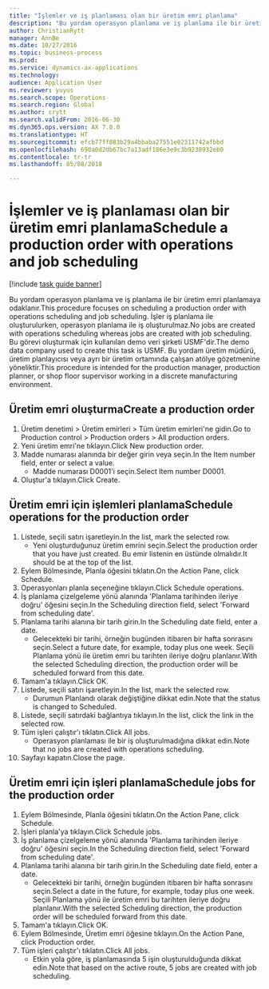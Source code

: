 ```yaml
--- 
title: "İşlemler ve iş planlaması olan bir üretim emri planlama"
description: "Bu yordam operasyon planlama ve iş planlama ile bir üretim emri planlamaya odaklanır."
author: ChristianRytt
manager: AnnBe
ms.date: 10/27/2016
ms.topic: business-process
ms.prod: 
ms.service: dynamics-ax-applications
ms.technology: 
audience: Application User
ms.reviewer: yuyus
ms.search.scope: Operations
ms.search.region: Global
ms.author: crytt
ms.search.validFrom: 2016-06-30
ms.dyn365.ops.version: AX 7.0.0
ms.translationtype: HT
ms.sourcegitcommit: efcb77ff883b29a4bbaba27551e02311742afbbd
ms.openlocfilehash: 690a0d2db67bc7a13adf186e3e9c3b9238932eb0
ms.contentlocale: tr-tr
ms.lasthandoff: 05/08/2018

---
```

# <a name="schedule-a-production-order-with-operations-and-job-scheduling"></a><span data-ttu-id="8dad5-103">İşlemler ve iş planlaması olan bir üretim emri planlama</span><span class="sxs-lookup"><span data-stu-id="8dad5-103">Schedule a production order with operations and job scheduling</span></span>

[!include [task guide banner](../../includes/task-guide-banner.md)]

<span data-ttu-id="8dad5-104">Bu yordam operasyon planlama ve iş planlama ile bir üretim emri planlamaya odaklanır.</span><span class="sxs-lookup"><span data-stu-id="8dad5-104">This procedure focuses on scheduling a production order with operations scheduling and job scheduling.</span></span> <span data-ttu-id="8dad5-105">İşler iş planlama ile oluşturulurken, operasyon planlama ile iş oluşturulmaz.</span><span class="sxs-lookup"><span data-stu-id="8dad5-105">No jobs are created with operations scheduling whereas jobs are created with job scheduling.</span></span> <span data-ttu-id="8dad5-106">Bu görevi oluşturmak için kullanılan demo veri şirketi USMF'dir.</span><span class="sxs-lookup"><span data-stu-id="8dad5-106">The demo data company used to create this task is USMF.</span></span> <span data-ttu-id="8dad5-107">Bu yordam üretim müdürü, üretim planlayıcısı veya ayrı bir üretim ortamında çalışan atölye gözetmenine yöneliktir.</span><span class="sxs-lookup"><span data-stu-id="8dad5-107">This procedure is intended for the production manager, production planner, or shop floor supervisor working in a discrete manufacturing environment.</span></span>


## <a name="create-a-production-order"></a><span data-ttu-id="8dad5-108">Üretim emri oluşturma</span><span class="sxs-lookup"><span data-stu-id="8dad5-108">Create a production order</span></span>
1. <span data-ttu-id="8dad5-109">Üretim denetimi > Üretim emirleri > Tüm üretim emirleri'ne gidin.</span><span class="sxs-lookup"><span data-stu-id="8dad5-109">Go to Production control > Production orders > All production orders.</span></span>
2. <span data-ttu-id="8dad5-110">Yeni üretim emri'ne tıklayın.</span><span class="sxs-lookup"><span data-stu-id="8dad5-110">Click New production order.</span></span>
3. <span data-ttu-id="8dad5-111">Madde numarası alanında bir değer girin veya seçin.</span><span class="sxs-lookup"><span data-stu-id="8dad5-111">In the Item number field, enter or select a value.</span></span>
    * <span data-ttu-id="8dad5-112">Madde numarası D0001'i seçin.</span><span class="sxs-lookup"><span data-stu-id="8dad5-112">Select Item number D0001.</span></span>  
4. <span data-ttu-id="8dad5-113">Oluştur'a tıklayın.</span><span class="sxs-lookup"><span data-stu-id="8dad5-113">Click Create.</span></span>

## <a name="schedule-operations-for-the-production-order"></a><span data-ttu-id="8dad5-114">Üretim emri için işlemleri planlama</span><span class="sxs-lookup"><span data-stu-id="8dad5-114">Schedule operations for the production order</span></span>
1. <span data-ttu-id="8dad5-115">Listede, seçili satırı işaretleyin.</span><span class="sxs-lookup"><span data-stu-id="8dad5-115">In the list, mark the selected row.</span></span>
    * <span data-ttu-id="8dad5-116">Yeni oluşturduğunuz üretim emrini seçin.</span><span class="sxs-lookup"><span data-stu-id="8dad5-116">Select the production order that you have just created.</span></span> <span data-ttu-id="8dad5-117">Bu emir listenin en üstünde olmalıdır.</span><span class="sxs-lookup"><span data-stu-id="8dad5-117">It should be at the top of the list.</span></span>      
2. <span data-ttu-id="8dad5-118">Eylem Bölmesinde, Planla öğesini tıklatın.</span><span class="sxs-lookup"><span data-stu-id="8dad5-118">On the Action Pane, click Schedule.</span></span>
3. <span data-ttu-id="8dad5-119">Operasyonları planla seçeneğine tıklayın.</span><span class="sxs-lookup"><span data-stu-id="8dad5-119">Click Schedule operations.</span></span>
4. <span data-ttu-id="8dad5-120">İş planlama çizelgeleme yönü alanında 'Planlama tarihinden ileriye doğru' öğesini seçin.</span><span class="sxs-lookup"><span data-stu-id="8dad5-120">In the Scheduling direction field, select 'Forward from scheduling date'.</span></span>
5. <span data-ttu-id="8dad5-121">Planlama tarihi alanına bir tarih girin.</span><span class="sxs-lookup"><span data-stu-id="8dad5-121">In the Scheduling date field, enter a date.</span></span>
    * <span data-ttu-id="8dad5-122">Gelecekteki bir tarihi, örneğin bugünden itibaren bir hafta sonrasını seçin.</span><span class="sxs-lookup"><span data-stu-id="8dad5-122">Select a future date, for example, today plus one week.</span></span> <span data-ttu-id="8dad5-123">Seçili Planlama yönü ile üretim emri bu tarihten ileriye doğru planlanır.</span><span class="sxs-lookup"><span data-stu-id="8dad5-123">With the selected Scheduling direction, the production order will be scheduled forward from this date.</span></span>  
6. <span data-ttu-id="8dad5-124">Tamam'a tıklayın.</span><span class="sxs-lookup"><span data-stu-id="8dad5-124">Click OK.</span></span>
7. <span data-ttu-id="8dad5-125">Listede, seçili satırı işaretleyin.</span><span class="sxs-lookup"><span data-stu-id="8dad5-125">In the list, mark the selected row.</span></span>
    * <span data-ttu-id="8dad5-126">Durumun Planlandı olarak değiştiğine dikkat edin.</span><span class="sxs-lookup"><span data-stu-id="8dad5-126">Note that the status is changed to Scheduled.</span></span>  
8. <span data-ttu-id="8dad5-127">Listede, seçili satırdaki bağlantıya tıklayın.</span><span class="sxs-lookup"><span data-stu-id="8dad5-127">In the list, click the link in the selected row.</span></span>
9. <span data-ttu-id="8dad5-128">Tüm işleri çalıştır'ı tıklatın.</span><span class="sxs-lookup"><span data-stu-id="8dad5-128">Click All jobs.</span></span>
    * <span data-ttu-id="8dad5-129">Operasyon planlaması ile bir iş oluşturulmadığına dikkat edin.</span><span class="sxs-lookup"><span data-stu-id="8dad5-129">Note that no jobs are created with operations scheduling.</span></span>  
10. <span data-ttu-id="8dad5-130">Sayfayı kapatın.</span><span class="sxs-lookup"><span data-stu-id="8dad5-130">Close the page.</span></span>

## <a name="schedule-jobs-for-the-production-order"></a><span data-ttu-id="8dad5-131">Üretim emri için işleri planlama</span><span class="sxs-lookup"><span data-stu-id="8dad5-131">Schedule jobs for the production order</span></span>
1. <span data-ttu-id="8dad5-132">Eylem Bölmesinde, Planla öğesini tıklatın.</span><span class="sxs-lookup"><span data-stu-id="8dad5-132">On the Action Pane, click Schedule.</span></span>
2. <span data-ttu-id="8dad5-133">İşleri planla'ya tıklayın.</span><span class="sxs-lookup"><span data-stu-id="8dad5-133">Click Schedule jobs.</span></span>
3. <span data-ttu-id="8dad5-134">İş planlama çizelgeleme yönü alanında 'Planlama tarihinden ileriye doğru' öğesini seçin.</span><span class="sxs-lookup"><span data-stu-id="8dad5-134">In the Scheduling direction field, select 'Forward from scheduling date'.</span></span>
4. <span data-ttu-id="8dad5-135">Planlama tarihi alanına bir tarih girin.</span><span class="sxs-lookup"><span data-stu-id="8dad5-135">In the Scheduling date field, enter a date.</span></span>
    * <span data-ttu-id="8dad5-136">Gelecekteki bir tarihi, örneğin bugünden itibaren bir hafta sonrasını seçin.</span><span class="sxs-lookup"><span data-stu-id="8dad5-136">Select a date in the future, for example, today plus one week.</span></span> <span data-ttu-id="8dad5-137">Seçili Planlama yönü ile üretim emri bu tarihten ileriye doğru planlanır.</span><span class="sxs-lookup"><span data-stu-id="8dad5-137">With the selected Scheduling direction, the production order will be scheduled forward from this date.</span></span>  
5. <span data-ttu-id="8dad5-138">Tamam'a tıklayın.</span><span class="sxs-lookup"><span data-stu-id="8dad5-138">Click OK.</span></span>
6. <span data-ttu-id="8dad5-139">Eylem Bölmesinde, Üretim emri öğesine tıklayın.</span><span class="sxs-lookup"><span data-stu-id="8dad5-139">On the Action Pane, click Production order.</span></span>
7. <span data-ttu-id="8dad5-140">Tüm işleri çalıştır'ı tıklatın.</span><span class="sxs-lookup"><span data-stu-id="8dad5-140">Click All jobs.</span></span>
    * <span data-ttu-id="8dad5-141">Etkin yola göre, iş planlamasında 5 işin oluşturulduğunda dikkat edin.</span><span class="sxs-lookup"><span data-stu-id="8dad5-141">Note that based on the active route, 5 jobs are created with job scheduling.</span></span>  


